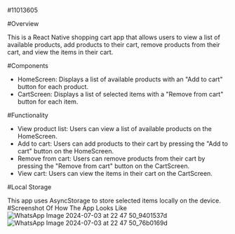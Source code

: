 #11013605

#Overview

This is a React Native shopping cart app that allows users to view a list of available products, add products to their cart, remove products from their cart, and view the items in their cart.

#Components

- HomeScreen: Displays a list of available products with an "Add to cart" button for each product.
- CartScreen: Displays a list of selected items with a "Remove from cart" button for each item.

#Functionality

- View product list: Users can view a list of available products on the HomeScreen.
- Add to cart: Users can add products to their cart by pressing the "Add to cart" button on the HomeScreen.
- Remove from cart: Users can remove products from their cart by pressing the "Remove from cart" button on the CartScreen.
- View cart: Users can view the items in their cart on the CartScreen.

#Local Storage

This app uses AsyncStorage to store selected items locally on the device.
#Screenshot  Of How The App Looks Like
![WhatsApp Image 2024-07-03 at 22 47 50_9401537d](https://github.com/muza-pixel/rn-assignment6-11013605-/assets/149380233/f3b77199-f491-41d2-861f-5803103c8a70)
![WhatsApp Image 2024-07-03 at 22 47 50_76b0169d](https://github.com/muza-pixel/rn-assignment6-11013605-/assets/149380233/c054fc8a-6919-4927-a0dd-09d26575d925)


